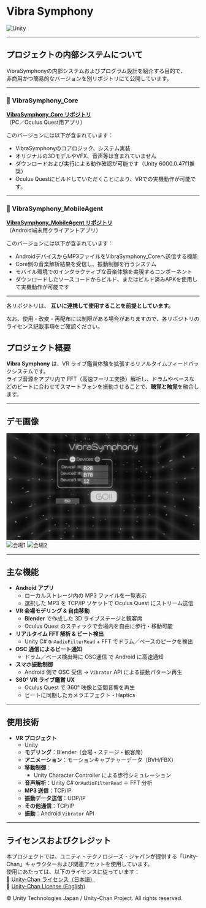 # Vibra Symphony

![Unity](https://img.shields.io/badge/Unity-black?logo=unity&logoColor=white)

---

## プロジェクトの内部システムについて

VibraSymphonyの内部システムおよびプログラム設計を紹介する目的で、  
非商用かつ簡易的なバージョンを別リポジトリにて公開しています。

---

### 🎵 VibraSymphony_Core

**[VibraSymphony_Core リポジトリ](https://github.com/rickyKunn/VibraSymphony_Core/)**  
（PC／Oculus Quest用アプリ）

このバージョンには以下が含まれています：
- VibraSymphonyのコアロジック、システム実装
- オリジナルの3DモデルやVFX、音声等は含まれていません
- ダウンロードおよび実行による動作確認が可能です（Unity 6000.0.47f1推奨）
- Oculus Questにビルドしていただくことにより、VRでの実機動作が可能です。
---

### 📱 VibraSymphony_MobileAgent

**[VibraSymphony_MobileAgent リポジトリ](https://github.com/rickyKunn/VibraSymphony_MobileAgent/)**  
（Android端末用クライアントアプリ）

このバージョンには以下が含まれています：
- AndroidデバイスからMP3ファイルをVibraSymphony_Coreへ送信する機能
- Core側の音楽解析結果を受信し、振動制御を行うシステム
- モバイル環境でのインタラクティブな音楽体験を実現するコンポーネント
- ダウンロードしたソースコードからビルド、またはビルド済みAPKを使用して実機動作が可能です

---

各リポジトリは、 **互いに連携して使用することを前提としています。**

なお、使用・改変・再配布には制限がある場合がありますので、各リポジトリのライセンス記載事項をご確認ください。



## プロジェクト概要

**Vibra Symphony** は、VR ライブ鑑賞体験を拡張するリアルタイムフィードバックシステムです。  
ライブ音源をアプリ内で FFT（高速フーリエ変換）解析し、ドラムやベースなどのビートに合わせてスマートフォンを振動させることで、**聴覚と触覚**を融合します。

---

## デモ画像

![スタート画面](./docs/start.png)  
![会場1](./docs/venue1.png)
![会場2](./docs/venue2.png)

---

## 主な機能

- **Android アプリ**  
  - ローカルストレージ内の MP3 ファイルを一覧表示  
  - 選択した MP3 を TCP/IP ソケットで Oculus Quest にストリーム送信  
- **VR 会場モデリング & 自由移動**  
  - **Blender** で作成した 3D ライブステージと観客席  
  - Oculus Quest のスティックで会場内を自由に歩行・移動可能  
- **リアルタイム FFT 解析 & ビート検出**  
  - Unity C# `OnAudioFilterRead` + FFT でドラム／ベースのピークを検出  
- **OSC 通信によるビート通知**  
  - ドラム／ベース検出時に OSC通信 で Android に高速通知  
- **スマホ振動制御**  
  - Android 側で OSC 受信 → `Vibrator` API による振動パターン再生  
- **360° VR ライブ鑑賞 UX**  
  - Oculus Quest で 360° 映像と空間音響を再生  
  - ビートに同期したカメラエフェクト・Haptics  
---

## 使用技術

- **VR プロジェクト**  
  - Unity
  - **モデリング**：Blender（会場・ステージ・観客席）  
  - **アニメーション**：モーションキャプチャーデータ（BVH/FBX）  
  - **移動制御**：
    - Unity Character Controller による歩行シミュレーション  
  - **音声解析**：Unity C# `OnAudioFilterRead` ＋ FFT 分析
   - **MP3 送信**：TCP/IP
  - **振動データ送信**：UDP/IP
  - **その他通信**：TCP/IP 
  - **振動**：Android `Vibrator` API  
---

## ライセンスおよびクレジット
 
本プロジェクトでは、ユニティ・テクノロジーズ・ジャパンが提供する「Unity-Chan」キャラクターおよび関連アセットを使用しています。  
使用にあたっては、以下のライセンスに従っています：  
🔗 [Unity-Chan ライセンス（日本語）](https://unity-chan.com/contents/license_jp/)  
🔗 [Unity-Chan License (English)](https://unity-chan.com/contents/license_en/)
 
© Unity Technologies Japan / Unity-Chan Project. All rights reserved.
